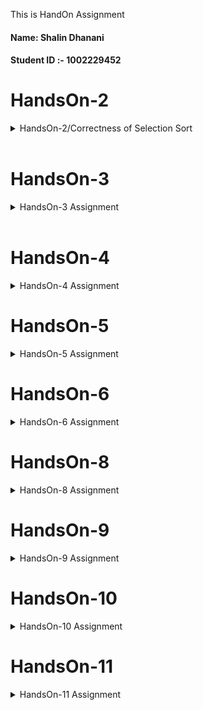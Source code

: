 
This is  HandOn Assignment

#### Name: Shalin Dhanani
#### Student ID :- 1002229452





# HandsOn-2


<details>


<summary>HandsOn-2/Correctness of Selection Sort</summary>

# Correctness of Selection sort

# Selection Sort


The algorithm finds the smallest element in the array first and exchanges it with the element in the first
position.Then it finds the second smallest element and exchanges it with the element in the second position and continues
in this way until the entire array is sorted.

* At the Start of each pass of outer loop:
      * the first **i** elements of the array **arr[0:i]** are in sorted order.
      * The other remaining **(n-i)** elements in **arr[i:n]**are greater or equal to all element in sorted portion.

## Initialization
* Before the first pass **i=0**;
* The loop invariant holds trivially since there are no elements in the sorted portion.so **arr[0:i]** is empty.

* Inductive Hypothesis: Assume the loop invariant holds at the start of iteration i. This means that **arr[0:i]** contains the smallest i elements of the array, sorted in ascending order, and all elements in **arr[i:n]** are greater than or equal to those in arr[0:i]. 

## Maintenance:

* In each pass, the minimum element from the unsorted portion **arr[i:n]** is selected and swapped with the element at index i.
* This ensures that the subarray **arr[0:i+1]**  is sorted and now contain the smallest **i+1** element of the array,sorted in ascending order
* Since the minimum element was swapped, the remaining **n-i-1** elements are still greater than or equal to the elements in the sorted part.

## Termination
* When i = n-1 the outer loop terminate
* At this point, loop variant guarantees that the  **arr[0:n]** is sorted  and last remaining element is greater than or equal to all previous element.
* So now element is in ascending order and sorted.

## Conclusion
Since the loop invariant is maintained before, during, and after the loop, and it repeats until the whole array is sorted, Selection Sort is correct.

</details>
<br>


# HandsOn-3

<details>

<summary>HandsOn-3 Assignment</summary>

[`HandsOn-3.md`](HandsOn_3/HandOn-3.md)
</details>

<br>

# HandsOn-4

<details>

<summary>HandsOn-4 Assignment</summary>

[`HandsOn_4.md`](HandsOn_4/HandsOn_4.md)
</details>


# HandsOn-5

<details>

<summary>HandsOn-5 Assignment</summary>

[`HandsOn_5.md`](HandsOn_5/HandsOn_5.md)
</details>

# HandsOn-6

<details>

<summary>HandsOn-6 Assignment</summary>

[`HandsOn_6.md`](HandsOn_6/HandsOn_6.md)
</details>

# HandsOn-8

<details>

<summary>HandsOn-8 Assignment</summary>

[`HandsOn_8.md`](HandsOn_8/HandsOn_8.md)
</details>

# HandsOn-9

<details>

<summary>HandsOn-9 Assignment</summary>

[`HandsOn_9.md`](HandsOn_9/HandsOn_9.md)
</details>

# HandsOn-10

<details>

<summary>HandsOn-10 Assignment</summary>

[`HandsOn_10.md`](HandsOn_10/HandsOn_10.md)
</details>

# HandsOn-11

<details>

<summary>HandsOn-11 Assignment</summary>

[`HandsOn_11.md`](HandsOn_11/HandsOn_11.md)
</details>